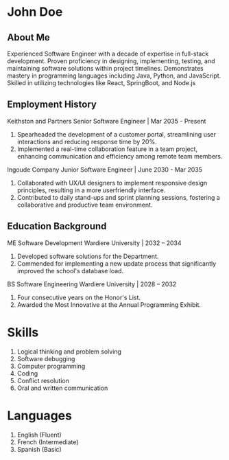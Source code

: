 # John Doe

## About Me

Experienced Software Engineer with a decade of expertise in full-stack development. Proven proficiency in designing, implementing, testing, and maintaining software solutions within project timelines. Demonstrates mastery in programming languages including Java, Python, and JavaScript. Skilled in utilizing technologies like React, SpringBoot, and Node.js

## Employment History

Keithston and Partners
Senior Software Engineer | Mar 2035 - Present
1. Spearheaded the development of a customer portal, streamlining user interactions and reducing response time by 20%.
2. Implemented a real-time collaboration feature in a team project, enhancing communication and efficiency among remote team members.

Ingoude Company
Junior Software Engineer | June 2030 - Mar 2035
1. Collaborated with UX/UI designers to implement responsive design principles, resulting in a more userfriendly interface.
2. Contributed to daily stand-ups and sprint planning sessions, fostering a collaborative and productive team environment.


## Education Background
ME Software Development
Wardiere University | 2032 – 2034
1. Developed software solutions for the Department.
2. Commended for implementing a new update process that significantly improved the school's database load.

BS Software Engineering
Wardiere University | 2028 – 2032
1. Four consecutive years on the Honor's List.
2. Awarded the Most Innovative at the Annual Programming Exhibit.


# Skills

1. Logical thinking and problem solving
2. Software debugging
3. Computer programming
4. Coding
5. Conflict resolution
6. Oral and written communication


# Languages

1. English (Fluent)
2. French (Intermediate)
3. Spanish (Basic)

